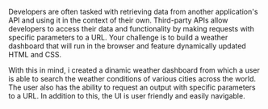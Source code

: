 Developers are often tasked with retrieving data from another application's API and using it in the context of their own. Third-party APIs allow developers to access their data and functionality by making requests with specific parameters to a URL. Your challenge is to build a weather dashboard that will run in the browser and feature dynamically updated HTML and CSS.

With this in mind, i created a dinamic weather dashboard from which a user is able to search the weather conditions of various cities across the world. The user also has the ability to request an output with specific parameters to a URL. In addition to this, the UI is user friendly and easily navigable.
